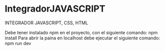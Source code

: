 # IntegradorJAVASCRIPT
INTEGRADOR JAVASCRIPT, CSS, HTML

Debe tener instalado npm en el proyecto, con el siguiente comando: npm install 
Para abrir la paina en localhost debe ejecutar el siguiente comando: npm run dev
